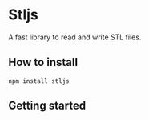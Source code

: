 # Stljs

A fast library to read and write STL files.

## How to install

````
npm install stljs
````

## Getting started


